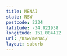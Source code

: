 ```yaml
---
title: MENAI
state: NSW
postcode: 2234
latitude: -34.021938
longitude: 151.004412
url: /nsw/menai/
layout: suburb
---
```

